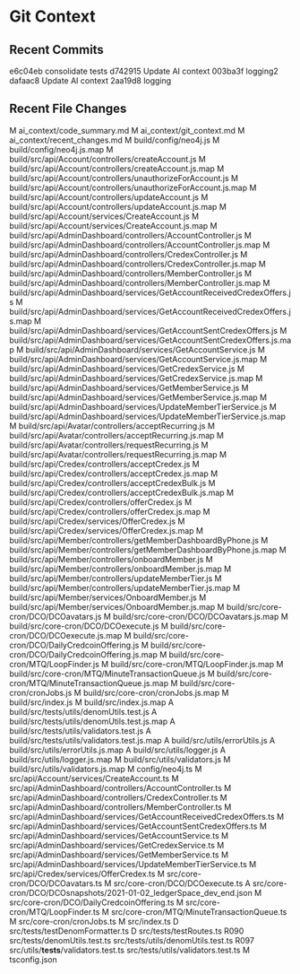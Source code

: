 # Git Context
## Recent Commits
e6c04eb consolidate tests
d742915 Update AI context
003ba3f logging2
dafaac8 Update AI context
2aa19d8 logging

## Recent File Changes
M	ai_context/code_summary.md
M	ai_context/git_context.md
M	ai_context/recent_changes.md
M	build/config/neo4j.js
M	build/config/neo4j.js.map
M	build/src/api/Account/controllers/createAccount.js
M	build/src/api/Account/controllers/createAccount.js.map
M	build/src/api/Account/controllers/unauthorizeForAccount.js
M	build/src/api/Account/controllers/unauthorizeForAccount.js.map
M	build/src/api/Account/controllers/updateAccount.js
M	build/src/api/Account/controllers/updateAccount.js.map
M	build/src/api/Account/services/CreateAccount.js
M	build/src/api/Account/services/CreateAccount.js.map
M	build/src/api/AdminDashboard/controllers/AccountController.js
M	build/src/api/AdminDashboard/controllers/AccountController.js.map
M	build/src/api/AdminDashboard/controllers/CredexController.js
M	build/src/api/AdminDashboard/controllers/CredexController.js.map
M	build/src/api/AdminDashboard/controllers/MemberController.js
M	build/src/api/AdminDashboard/controllers/MemberController.js.map
M	build/src/api/AdminDashboard/services/GetAccountReceivedCredexOffers.js
M	build/src/api/AdminDashboard/services/GetAccountReceivedCredexOffers.js.map
M	build/src/api/AdminDashboard/services/GetAccountSentCredexOffers.js
M	build/src/api/AdminDashboard/services/GetAccountSentCredexOffers.js.map
M	build/src/api/AdminDashboard/services/GetAccountService.js
M	build/src/api/AdminDashboard/services/GetAccountService.js.map
M	build/src/api/AdminDashboard/services/GetCredexService.js
M	build/src/api/AdminDashboard/services/GetCredexService.js.map
M	build/src/api/AdminDashboard/services/GetMemberService.js
M	build/src/api/AdminDashboard/services/GetMemberService.js.map
M	build/src/api/AdminDashboard/services/UpdateMemberTierService.js
M	build/src/api/AdminDashboard/services/UpdateMemberTierService.js.map
M	build/src/api/Avatar/controllers/acceptRecurring.js
M	build/src/api/Avatar/controllers/acceptRecurring.js.map
M	build/src/api/Avatar/controllers/requestRecurring.js
M	build/src/api/Avatar/controllers/requestRecurring.js.map
M	build/src/api/Credex/controllers/acceptCredex.js
M	build/src/api/Credex/controllers/acceptCredex.js.map
M	build/src/api/Credex/controllers/acceptCredexBulk.js
M	build/src/api/Credex/controllers/acceptCredexBulk.js.map
M	build/src/api/Credex/controllers/offerCredex.js
M	build/src/api/Credex/controllers/offerCredex.js.map
M	build/src/api/Credex/services/OfferCredex.js
M	build/src/api/Credex/services/OfferCredex.js.map
M	build/src/api/Member/controllers/getMemberDashboardByPhone.js
M	build/src/api/Member/controllers/getMemberDashboardByPhone.js.map
M	build/src/api/Member/controllers/onboardMember.js
M	build/src/api/Member/controllers/onboardMember.js.map
M	build/src/api/Member/controllers/updateMemberTier.js
M	build/src/api/Member/controllers/updateMemberTier.js.map
M	build/src/api/Member/services/OnboardMember.js
M	build/src/api/Member/services/OnboardMember.js.map
M	build/src/core-cron/DCO/DCOavatars.js
M	build/src/core-cron/DCO/DCOavatars.js.map
M	build/src/core-cron/DCO/DCOexecute.js
M	build/src/core-cron/DCO/DCOexecute.js.map
M	build/src/core-cron/DCO/DailyCredcoinOffering.js
M	build/src/core-cron/DCO/DailyCredcoinOffering.js.map
M	build/src/core-cron/MTQ/LoopFinder.js
M	build/src/core-cron/MTQ/LoopFinder.js.map
M	build/src/core-cron/MTQ/MinuteTransactionQueue.js
M	build/src/core-cron/MTQ/MinuteTransactionQueue.js.map
M	build/src/core-cron/cronJobs.js
M	build/src/core-cron/cronJobs.js.map
M	build/src/index.js
M	build/src/index.js.map
A	build/src/tests/utils/denomUtils.test.js
A	build/src/tests/utils/denomUtils.test.js.map
A	build/src/tests/utils/validators.test.js
A	build/src/tests/utils/validators.test.js.map
A	build/src/utils/errorUtils.js
A	build/src/utils/errorUtils.js.map
A	build/src/utils/logger.js
A	build/src/utils/logger.js.map
M	build/src/utils/validators.js
M	build/src/utils/validators.js.map
M	config/neo4j.ts
M	src/api/Account/services/CreateAccount.ts
M	src/api/AdminDashboard/controllers/AccountController.ts
M	src/api/AdminDashboard/controllers/CredexController.ts
M	src/api/AdminDashboard/controllers/MemberController.ts
M	src/api/AdminDashboard/services/GetAccountReceivedCredexOffers.ts
M	src/api/AdminDashboard/services/GetAccountSentCredexOffers.ts
M	src/api/AdminDashboard/services/GetAccountService.ts
M	src/api/AdminDashboard/services/GetCredexService.ts
M	src/api/AdminDashboard/services/GetMemberService.ts
M	src/api/AdminDashboard/services/UpdateMemberTierService.ts
M	src/api/Credex/services/OfferCredex.ts
M	src/core-cron/DCO/DCOavatars.ts
M	src/core-cron/DCO/DCOexecute.ts
A	src/core-cron/DCO/DCOsnapshots/2021-01-02_ledgerSpace_dev_end.json
M	src/core-cron/DCO/DailyCredcoinOffering.ts
M	src/core-cron/MTQ/LoopFinder.ts
M	src/core-cron/MTQ/MinuteTransactionQueue.ts
M	src/core-cron/cronJobs.ts
M	src/index.ts
D	src/tests/testDenomFormatter.ts
D	src/tests/testRoutes.ts
R090	src/tests/denomUtils.test.ts	src/tests/utils/denomUtils.test.ts
R097	src/utils/__tests__/validators.test.ts	src/tests/utils/validators.test.ts
M	tsconfig.json
